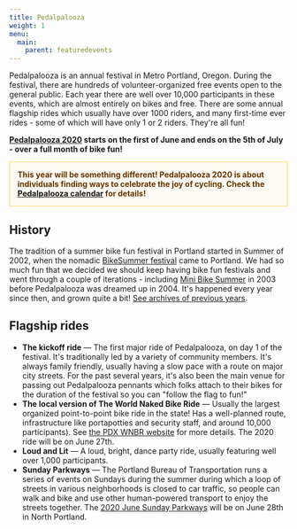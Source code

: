 ```yaml
---
title: Pedalpalooza
weight: 1
menu:
  main:
    parent: featuredevents
---
```

Pedalpalooza is an annual festival in Metro Portland, Oregon.  During the festival, there are hundreds of volunteer-organized free events open to the general public. Each year there are well over 10,000 participants in these events, which are almost entirely on bikes and free. There are some annual flagship rides which usually have over 1000 riders, and many first-time ever rides - some of which will have only 1 or 2 riders. They're all fun!

**[Pedalpalooza 2020](/pedalpalooza-calendar/) starts on the first of June and ends on the 5th of July - over a full month of bike fun!**

<p style="padding: 1em; color: #663300; border: 1px solid #FFDD66; background: #FCFAF2; font-weight: bold;"><strong>This year will be something different! Pedalpalooza 2020 is about individuals finding ways to celebrate the joy of cycling. Check the <a href="/pedalpalooza-calendar/">Pedalpalooza calendar</a> for details!</strong></p>

## History

The tradition of a summer bike fun festival in Portland started in Summer of 2002, when the nomadic [BikeSummer festival](http://criticalmass.wikia.com/wiki/Bike_Summer!) came to Portland.  We had so much fun that we decided we should keep having bike fun festivals and went through a couple of iterations - including [Mini Bike Summer](https://www.portlandmercury.com/news/summer-bike-events/Content?oid=29035) in 2003 before Pedalpalooza was dreamed up in 2004.  It's happened every year since then, and grown quite a bit! [See archives of previous years](/archive/pedal-palooza-archives/).

## Flagship rides

* **The kickoff ride** — The first major ride of Pedalpalooza, on day 1 of the festival. It's traditionally led by a variety of community members.  It's always family friendly, usually having a slow pace with a route on major city streets. For the past several years, it's also been the main venue for passing out Pedalpalooza pennants which folks attach to their bikes for the duration of the festival so you can "follow the flag to fun!"
* **The local version of The World Naked Bike Ride** — Usually the largest organized point-to-point bike ride in the state! Has a well-planned route, infrastructure like portapotties and security staff, and around 10,000 participants). See [the PDX WNBR website](https://pdxwnbr.org) for more details. The 2020 ride will be on June 27th. 
* **Loud and Lit** — A loud, bright, dance party ride, usually featuring well over 1,000 participants.
* **Sunday Parkways** — The Portland Bureau of Transportation runs a series of events on Sundays during the summer during which a loop of streets in various neighborhoods is closed to car traffic, so people can walk and bike and use other human-powered transport to enjoy the streets together.  The [2020 June Sunday Parkways](https://www.portlandoregon.gov/transportation/46103) will be on June 28th in North Portland.
